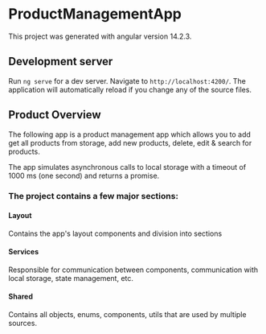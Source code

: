 # ProductManagementApp

This project was generated with angular version 14.2.3.

## Development server

Run `ng serve` for a dev server. Navigate to `http://localhost:4200/`. The application will automatically reload if you change any of the source files.

## Product Overview

The following app is a product management app which allows you to add get all products from storage, add new products, delete, edit & search for products.

The app simulates asynchronous calls to local storage with a timeout of 1000 ms (one second) and returns a promise.

### The project contains a few major sections:
#### Layout
Contains the app's layout components and division into sections

#### Services
Responsible for communication between components, communication with local storage, state management, etc.

#### Shared
Contains all objects, enums, components, utils that are used by multiple sources.



